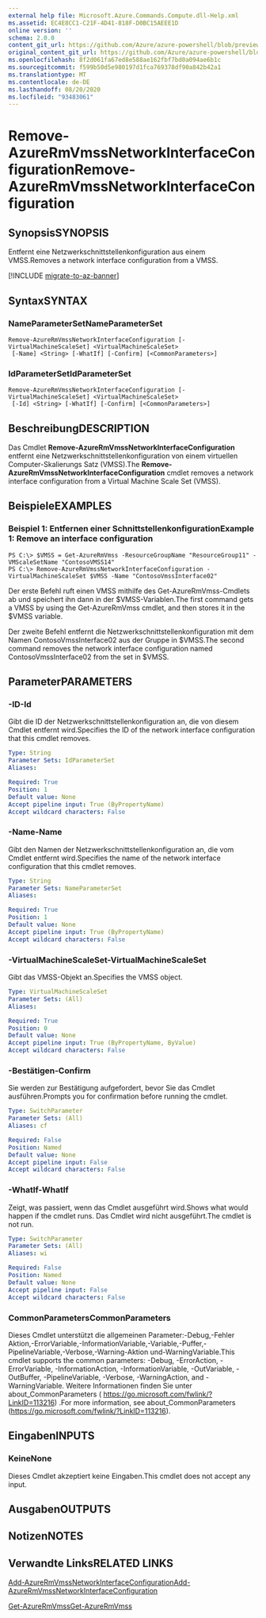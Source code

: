 ```yaml
---
external help file: Microsoft.Azure.Commands.Compute.dll-Help.xml
ms.assetid: EC4E8CC1-C21F-4D41-818F-D0BC15AEEE1D
online version: ''
schema: 2.0.0
content_git_url: https://github.com/Azure/azure-powershell/blob/preview/src/ResourceManager/Compute/Stack/Commands.Compute/help/Remove-AzureRmVmssNetworkInterfaceConfiguration.md
original_content_git_url: https://github.com/Azure/azure-powershell/blob/preview/src/ResourceManager/Compute/Stack/Commands.Compute/help/Remove-AzureRmVmssNetworkInterfaceConfiguration.md
ms.openlocfilehash: 8f2d061fa67ed8e588ae162fbf7bd0a094ae6b1c
ms.sourcegitcommit: f599b50d5e980197d1fca769378df90a842b42a1
ms.translationtype: MT
ms.contentlocale: de-DE
ms.lasthandoff: 08/20/2020
ms.locfileid: "93483061"
---
```

# <span data-ttu-id="7c725-101">Remove-AzureRmVmssNetworkInterfaceConfiguration</span><span class="sxs-lookup"><span data-stu-id="7c725-101">Remove-AzureRmVmssNetworkInterfaceConfiguration</span></span>

## <span data-ttu-id="7c725-102">Synopsis</span><span class="sxs-lookup"><span data-stu-id="7c725-102">SYNOPSIS</span></span>
<span data-ttu-id="7c725-103">Entfernt eine Netzwerkschnittstellenkonfiguration aus einem VMSS.</span><span class="sxs-lookup"><span data-stu-id="7c725-103">Removes a network interface configuration from a VMSS.</span></span>

[!INCLUDE [migrate-to-az-banner](../../includes/migrate-to-az-banner.md)]

## <span data-ttu-id="7c725-104">Syntax</span><span class="sxs-lookup"><span data-stu-id="7c725-104">SYNTAX</span></span>

### <span data-ttu-id="7c725-105">NameParameterSet</span><span class="sxs-lookup"><span data-stu-id="7c725-105">NameParameterSet</span></span>
```
Remove-AzureRmVmssNetworkInterfaceConfiguration [-VirtualMachineScaleSet] <VirtualMachineScaleSet>
 [-Name] <String> [-WhatIf] [-Confirm] [<CommonParameters>]
```

### <span data-ttu-id="7c725-106">IdParameterSet</span><span class="sxs-lookup"><span data-stu-id="7c725-106">IdParameterSet</span></span>
```
Remove-AzureRmVmssNetworkInterfaceConfiguration [-VirtualMachineScaleSet] <VirtualMachineScaleSet>
 [-Id] <String> [-WhatIf] [-Confirm] [<CommonParameters>]
```

## <span data-ttu-id="7c725-107">Beschreibung</span><span class="sxs-lookup"><span data-stu-id="7c725-107">DESCRIPTION</span></span>
<span data-ttu-id="7c725-108">Das Cmdlet **Remove-AzureRmVmssNetworkInterfaceConfiguration** entfernt eine Netzwerkschnittstellenkonfiguration von einem virtuellen Computer-Skalierungs Satz (VMSS).</span><span class="sxs-lookup"><span data-stu-id="7c725-108">The **Remove-AzureRmVmssNetworkInterfaceConfiguration** cmdlet removes a network interface configuration from a Virtual Machine Scale Set (VMSS).</span></span>

## <span data-ttu-id="7c725-109">Beispiele</span><span class="sxs-lookup"><span data-stu-id="7c725-109">EXAMPLES</span></span>

### <span data-ttu-id="7c725-110">Beispiel 1: Entfernen einer Schnittstellenkonfiguration</span><span class="sxs-lookup"><span data-stu-id="7c725-110">Example 1: Remove an interface configuration</span></span>
```
PS C:\> $VMSS = Get-AzureRmVmss -ResourceGroupName "ResourceGroup11" -VMScaleSetName "ContosoVMSS14"
PS C:\> Remove-AzureRmVmssNetworkInterfaceConfiguration -VirtualMachineScaleSet $VMSS -Name "ContosoVmssInterface02"
```

<span data-ttu-id="7c725-111">Der erste Befehl ruft einen VMSS mithilfe des Get-AzureRmVmss-Cmdlets ab und speichert ihn dann in der $VMSS-Variablen.</span><span class="sxs-lookup"><span data-stu-id="7c725-111">The first command gets a VMSS by using the Get-AzureRmVmss cmdlet, and then stores it in the $VMSS variable.</span></span>

<span data-ttu-id="7c725-112">Der zweite Befehl entfernt die Netzwerkschnittstellenkonfiguration mit dem Namen ContosoVmssInterface02 aus der Gruppe in $VMSS.</span><span class="sxs-lookup"><span data-stu-id="7c725-112">The second command removes the network interface configuration named ContosoVmssInterface02 from the set in $VMSS.</span></span>

## <span data-ttu-id="7c725-113">Parameter</span><span class="sxs-lookup"><span data-stu-id="7c725-113">PARAMETERS</span></span>

### <span data-ttu-id="7c725-114">-ID</span><span class="sxs-lookup"><span data-stu-id="7c725-114">-Id</span></span>
<span data-ttu-id="7c725-115">Gibt die ID der Netzwerkschnittstellenkonfiguration an, die von diesem Cmdlet entfernt wird.</span><span class="sxs-lookup"><span data-stu-id="7c725-115">Specifies the ID of the network interface configuration that this cmdlet removes.</span></span>

```yaml
Type: String
Parameter Sets: IdParameterSet
Aliases: 

Required: True
Position: 1
Default value: None
Accept pipeline input: True (ByPropertyName)
Accept wildcard characters: False
```

### <span data-ttu-id="7c725-116">-Name</span><span class="sxs-lookup"><span data-stu-id="7c725-116">-Name</span></span>
<span data-ttu-id="7c725-117">Gibt den Namen der Netzwerkschnittstellenkonfiguration an, die vom Cmdlet entfernt wird.</span><span class="sxs-lookup"><span data-stu-id="7c725-117">Specifies the name of the network interface configuration that this cmdlet removes.</span></span>

```yaml
Type: String
Parameter Sets: NameParameterSet
Aliases: 

Required: True
Position: 1
Default value: None
Accept pipeline input: True (ByPropertyName)
Accept wildcard characters: False
```

### <span data-ttu-id="7c725-118">-VirtualMachineScaleSet</span><span class="sxs-lookup"><span data-stu-id="7c725-118">-VirtualMachineScaleSet</span></span>
<span data-ttu-id="7c725-119">Gibt das VMSS-Objekt an.</span><span class="sxs-lookup"><span data-stu-id="7c725-119">Specifies the VMSS object.</span></span>

```yaml
Type: VirtualMachineScaleSet
Parameter Sets: (All)
Aliases: 

Required: True
Position: 0
Default value: None
Accept pipeline input: True (ByPropertyName, ByValue)
Accept wildcard characters: False
```

### <span data-ttu-id="7c725-120">-Bestätigen</span><span class="sxs-lookup"><span data-stu-id="7c725-120">-Confirm</span></span>
<span data-ttu-id="7c725-121">Sie werden zur Bestätigung aufgefordert, bevor Sie das Cmdlet ausführen.</span><span class="sxs-lookup"><span data-stu-id="7c725-121">Prompts you for confirmation before running the cmdlet.</span></span>

```yaml
Type: SwitchParameter
Parameter Sets: (All)
Aliases: cf

Required: False
Position: Named
Default value: None
Accept pipeline input: False
Accept wildcard characters: False
```

### <span data-ttu-id="7c725-122">-WhatIf</span><span class="sxs-lookup"><span data-stu-id="7c725-122">-WhatIf</span></span>
<span data-ttu-id="7c725-123">Zeigt, was passiert, wenn das Cmdlet ausgeführt wird.</span><span class="sxs-lookup"><span data-stu-id="7c725-123">Shows what would happen if the cmdlet runs.</span></span> <span data-ttu-id="7c725-124">Das Cmdlet wird nicht ausgeführt.</span><span class="sxs-lookup"><span data-stu-id="7c725-124">The cmdlet is not run.</span></span>

```yaml
Type: SwitchParameter
Parameter Sets: (All)
Aliases: wi

Required: False
Position: Named
Default value: None
Accept pipeline input: False
Accept wildcard characters: False
```

### <span data-ttu-id="7c725-125">CommonParameters</span><span class="sxs-lookup"><span data-stu-id="7c725-125">CommonParameters</span></span>
<span data-ttu-id="7c725-126">Dieses Cmdlet unterstützt die allgemeinen Parameter:-Debug,-Fehler Aktion,-ErrorVariable,-InformationVariable,-Variable,-Puffer,-PipelineVariable,-Verbose,-Warning-Aktion und-WarningVariable.</span><span class="sxs-lookup"><span data-stu-id="7c725-126">This cmdlet supports the common parameters: -Debug, -ErrorAction, -ErrorVariable, -InformationAction, -InformationVariable, -OutVariable, -OutBuffer, -PipelineVariable, -Verbose, -WarningAction, and -WarningVariable.</span></span> <span data-ttu-id="7c725-127">Weitere Informationen finden Sie unter about_CommonParameters ( https://go.microsoft.com/fwlink/?LinkID=113216) .</span><span class="sxs-lookup"><span data-stu-id="7c725-127">For more information, see about_CommonParameters (https://go.microsoft.com/fwlink/?LinkID=113216).</span></span>

## <span data-ttu-id="7c725-128">Eingaben</span><span class="sxs-lookup"><span data-stu-id="7c725-128">INPUTS</span></span>

### <span data-ttu-id="7c725-129">Keine</span><span class="sxs-lookup"><span data-stu-id="7c725-129">None</span></span>
<span data-ttu-id="7c725-130">Dieses Cmdlet akzeptiert keine Eingaben.</span><span class="sxs-lookup"><span data-stu-id="7c725-130">This cmdlet does not accept any input.</span></span>

## <span data-ttu-id="7c725-131">Ausgaben</span><span class="sxs-lookup"><span data-stu-id="7c725-131">OUTPUTS</span></span>

## <span data-ttu-id="7c725-132">Notizen</span><span class="sxs-lookup"><span data-stu-id="7c725-132">NOTES</span></span>

## <span data-ttu-id="7c725-133">Verwandte Links</span><span class="sxs-lookup"><span data-stu-id="7c725-133">RELATED LINKS</span></span>

[<span data-ttu-id="7c725-134">Add-AzureRmVmssNetworkInterfaceConfiguration</span><span class="sxs-lookup"><span data-stu-id="7c725-134">Add-AzureRmVmssNetworkInterfaceConfiguration</span></span>](./Add-AzureRmVmssNetworkInterfaceConfiguration.md)

[<span data-ttu-id="7c725-135">Get-AzureRmVmss</span><span class="sxs-lookup"><span data-stu-id="7c725-135">Get-AzureRmVmss</span></span>](./Get-AzureRmVmss.md)


